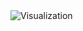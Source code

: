 
<img src="http://url/to/img.png](https://github.com/naiborhujosua/naiborhujosua/blob/master/visualization.jpeg" alt="Visualization">
